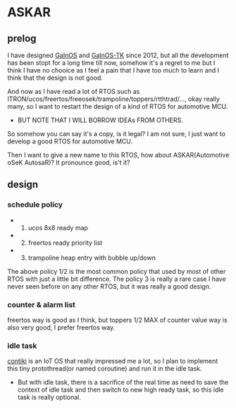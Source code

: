 
# ASKAR

## prelog

I have designed [GaInOS](https://github.com/parai/GaInOS) and [GaInOS-TK](https://github.com/parai/gainos-tk) since 2012, but all the development has been stopt for a long time till now, somehow it's a regret to me but I think I have no chooice as I feel a pain that I have too much to learn and I think that the design is not good.

And now as I have read a lot of RTOS such as ITRON/ucos/freertos/freeosek/trampoline/toppers/rtthtrad/..., okay really many, so I want to restart the design of a kind of RTOS for automotive MCU.

* BUT NOTE THAT I WILL BORROW IDEAs FROM OTHERS.

So somehow you can say it's a copy, is it legal? I am not sure, I just want to develop a good RTOS for automotive MCU.

Then I want to give a new name to this RTOS, how about ASKAR(Automotive oSeK AutosaR)? It pronounce good, is't it?

## design

### schedule policy

* 1. ucos 8x8 ready map
* 2. freertos ready priority list
* 3. trampoline heap entry with bubble up/down

The above policy 1/2 is the most common policy that used by most of other RTOS with just a little bit difference. The policy 3 is really a rare case I have never seen before on any other RTOS, but it was really a good design.

### counter & alarm list

freertos way is good as I think, but toppers 1/2 MAX of counter value way is also very good, I prefer freertos way.

### idle task

[contiki](http://contiki-os.org/) is an IoT OS that really impressed me a lot, so I plan to implement this tiny protothread(or named coroutine) and run it in the idle task.

* But with idle task, there is a sacrifice of the real time as need to save the context of idle task and then switch to new high ready task, so this idle task is really optional.

 